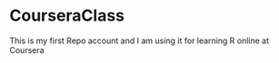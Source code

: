 CourseraClass
=============

This is my first Repo account and I am using it for learning R online at Coursera
